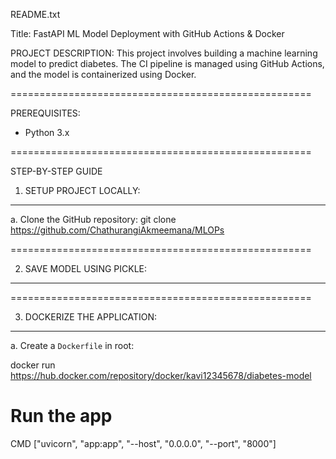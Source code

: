 README.txt

Title: FastAPI ML Model Deployment with GitHub Actions & Docker

PROJECT DESCRIPTION:
This project involves building a machine learning model to predict diabetes. The CI pipeline is managed using GitHub Actions, and the model is containerized using Docker.

====================================================

PREREQUISITES:
- Python 3.x

====================================================

STEP-BY-STEP GUIDE

1. SETUP PROJECT LOCALLY:
-----------------------------------
a. Clone the GitHub repository:
   git clone https://github.com/ChathurangiAkmeemana/MLOPs


====================================================

2. SAVE MODEL USING PICKLE:
-----------------------------------


====================================================

3. DOCKERIZE THE APPLICATION:
-----------------------------------
a. Create a `Dockerfile` in root:

docker run https://hub.docker.com/repository/docker/kavi12345678/diabetes-model
# Run the app
CMD ["uvicorn", "app:app", "--host", "0.0.0.0", "--port", "8000"]

